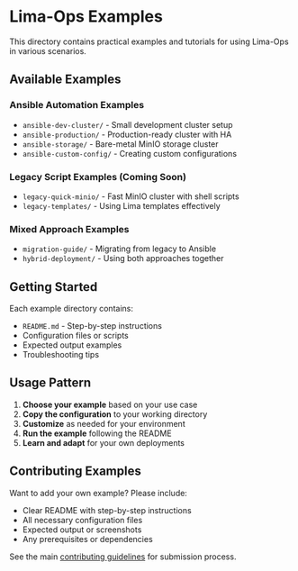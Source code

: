 # Lima-Ops Examples

This directory contains practical examples and tutorials for using Lima-Ops in various scenarios.

## Available Examples

### Ansible Automation Examples
- `ansible-dev-cluster/` - Small development cluster setup
- `ansible-production/` - Production-ready cluster with HA
- `ansible-storage/` - Bare-metal MinIO storage cluster
- `ansible-custom-config/` - Creating custom configurations

### Legacy Script Examples (Coming Soon)
- `legacy-quick-minio/` - Fast MinIO cluster with shell scripts
- `legacy-templates/` - Using Lima templates effectively

### Mixed Approach Examples
- `migration-guide/` - Migrating from legacy to Ansible
- `hybrid-deployment/` - Using both approaches together

## Getting Started

Each example directory contains:
- `README.md` - Step-by-step instructions
- Configuration files or scripts
- Expected output examples
- Troubleshooting tips

## Usage Pattern

1. **Choose your example** based on your use case
2. **Copy the configuration** to your working directory
3. **Customize** as needed for your environment
4. **Run the example** following the README
5. **Learn and adapt** for your own deployments

## Contributing Examples

Want to add your own example? Please include:
- Clear README with step-by-step instructions
- All necessary configuration files
- Expected output or screenshots
- Any prerequisites or dependencies

See the main [contributing guidelines](../README.md#contributing) for submission process.